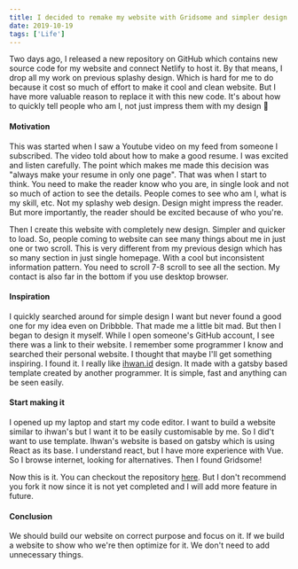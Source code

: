 ```yaml
---
title: I decided to remake my website with Gridsome and simpler design
date: 2019-10-19
tags: ['Life']
---
```


Two days ago, I released a new repository on GitHub which contains new
source code for my website and connect Netlify to host it. By that means,
I drop all my work on previous splashy design. Which is hard for me to do
because it cost so much of effort to make it cool and clean website. But I
have more valuable reason to replace it with this new code. It's about how
to quickly tell people who am I, not just impress them with my design 🤔

#### Motivation

This was started when I saw a Youtube video on my feed from someone I
subscribed. The video told about how to make a good resume. I was excited
and listen carefully. The point which makes me made this decision was
"always make your resume in only one page". That was when I start to think.
You need to make the reader know who you are, in single look and not so
much of action to see the details. People comes to see who am I, what is my
skill, etc. Not my splashy web design. Design might impress the reader.
But more importantly, the reader should be excited because of who you're.

Then I create this website with completely new design. Simpler and quicker
to load. So, people coming to website can see many things about me in just
one or two scroll. This is very different from my previous design which has
so many section in just single homepage. With a cool but inconsistent
information pattern. You need to scroll 7-8 scroll to see all the section.
My contact is also far in the bottom if you use desktop browser.

#### Inspiration

I quickly searched around for simple design I want but never found a good one
for my idea even on Dribbble. That made me a little bit mad. But then I began
to design it myself. While I open someone's GitHub account, I see there was
a link to their website. I remember some programmer I know and searched their
personal website. I thought that maybe I'll get something inspiring. I found it.
I really like [ihwan.id](http://ihwan.id) design. It made with a gatsby based
template created by another programmer. It is simple, fast and anything can be
seen easily.

#### Start making it

I opened up my laptop and start my code editor. I want to build a website
similar to ihwan's but I want it to be easily customisable by me. So I did't
want to use template. Ihwan's website is based on gatsby which is using React
as its base. I understand react, but I have more experience with Vue. So I
browse internet, looking for alternatives. Then I found Gridsome!

Now this is it. You can checkout the repository [here](https://github.com/Arsfiqball/arsfiqball.com).
But I don't recommend you fork it now since it is not yet completed and I will
add more feature in future.

#### Conclusion

We should build our website on correct purpose and focus on it. If we build a
website to show who we're then optimize for it. We don't need to add
unnecessary things.
